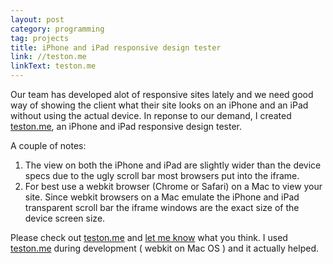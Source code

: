 ```yaml
---
layout: post
category: programming
tag: projects
title: iPhone and iPad responsive design tester
link: //teston.me
linkText: teston.me
---
```


Our team has developed alot of responsive sites lately and we need good way of showing the client what their site looks on an iPhone and an iPad without using the actual device. In reponse to our demand, I created [teston.me](//teston.me), an iPhone and iPad responsive design tester.

A couple of notes:
1. The view on both the iPhone and iPad are slightly wider than the device specs due to the ugly scroll bar most browsers put into the iframe. 
1. For best use a webkit browser (Chrome or Safari) on a Mac to view your site. Since webkit browsers on a Mac emulate the iPhone and iPad transparent scroll bar the iframe windows are the exact size of the device screen size. 

Please check out [teston.me](//teston.me) and [let me know](//twitter.com/luk3thomas) what you think. I used [teston.me](//teston.me) during development ( webkit on Mac OS ) and it actually helped.
